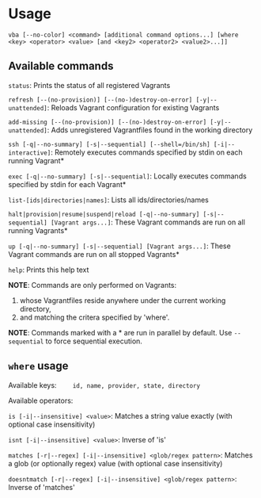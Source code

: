 # Usage

```
vba [--no-color] <command> [additional command options...] [where <key> <operator> <value> [and <key2> <operator2> <value2>...]]
```

## Available commands

`status`: 
    Prints the status of all registered Vagrants

`refresh [--(no-provision)] [--(no-)destroy-on-error] [-y|--unattended]`: 
    Reloads Vagrant configuration for existing Vagrants

`add-missing [--(no-provision)] [--(no-)destroy-on-error] [-y|--unattended]`:
    Adds unregistered Vagrantfiles found in the working directory

`ssh [-q|--no-summary] [-s|--sequential] [--shell=/bin/sh] [-i|--interactive]`: 
    Remotely executes commands specified by stdin on each running Vagrant*

`exec [-q|--no-summary] [-s|--sequential]`: 
    Locally executes commands specified by stdin for each Vagrant*

`list-[ids|directories|names]`: 
    Lists all ids/directories/names

`halt|provision|resume|suspend|reload [-q|--no-summary] [-s|--sequential] [Vagrant args...]`: 
    These Vagrant commands are run on all running Vagrants*

`up [-q|--no-summary] [-s|--sequential] [Vagrant args...]`: 
    These Vagrant commands are run on all stopped Vagrants*

`help`:
    Prints this help text

**NOTE**: Commands are only performed on Vagrants:
1) whose Vagrantfiles reside anywhere under the current working directory,
2) and matching the critera specified by 'where'.

**NOTE**: Commands marked with a * are run in parallel by default. Use `--sequential` to force sequential execution.

## `where` usage

Available keys:
`    id, name, provider, state, directory`

Available operators:

`is [-i|--insensitive] <value>`:
    Matches a string value exactly (with optional case insensitivity)

`isnt [-i|--insensitive] <value>`:
    Inverse of 'is'

`matches [-r|--regex] [-i|--insensitive] <glob/regex pattern>`:
    Matches a glob (or optionally regex) value (with optional case insensitivity)

`doesntmatch [-r|--regex] [-i|--insensitive] <glob/regex pattern>`:
    Inverse of 'matches'
